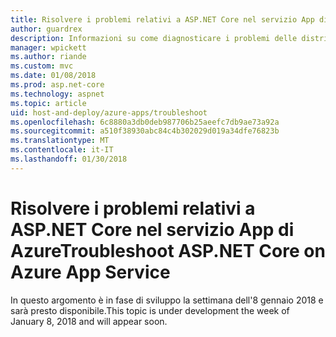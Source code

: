 ```yaml
---
title: Risolvere i problemi relativi a ASP.NET Core nel servizio App di Azure
author: guardrex
description: Informazioni su come diagnosticare i problemi delle distribuzioni di ASP.NET Core in Servizio App di Azure.
manager: wpickett
ms.author: riande
ms.custom: mvc
ms.date: 01/08/2018
ms.prod: asp.net-core
ms.technology: aspnet
ms.topic: article
uid: host-and-deploy/azure-apps/troubleshoot
ms.openlocfilehash: 6c8880a3db0deb987706b25aeefc7db9ae73a92a
ms.sourcegitcommit: a510f38930abc84c4b302029d019a34dfe76823b
ms.translationtype: MT
ms.contentlocale: it-IT
ms.lasthandoff: 01/30/2018
---
```

# <a name="troubleshoot-aspnet-core-on-azure-app-service"></a><span data-ttu-id="601fa-103">Risolvere i problemi relativi a ASP.NET Core nel servizio App di Azure</span><span class="sxs-lookup"><span data-stu-id="601fa-103">Troubleshoot ASP.NET Core on Azure App Service</span></span>

<span data-ttu-id="601fa-104">In questo argomento è in fase di sviluppo la settimana dell'8 gennaio 2018 e sarà presto disponibile.</span><span class="sxs-lookup"><span data-stu-id="601fa-104">This topic is under development the week of January 8, 2018 and will appear soon.</span></span>
